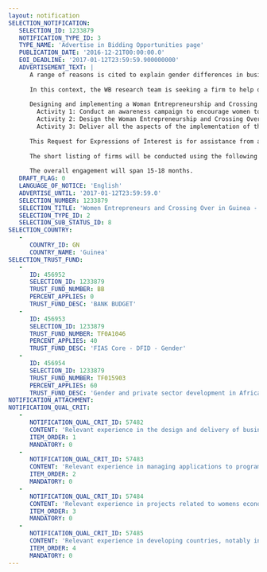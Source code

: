 ```yaml
---
layout: notification
SELECTION_NOTIFICATION: 
   SELECTION_ID: 1233879
   NOTIFICATION_TYPE_ID: 3
   TYPE_NAME: 'Advertise in Bidding Opportunities page'
   PUBLICATION_DATE: '2016-12-21T00:00:00.0'
   EOI_DEADLINE: '2017-01-12T23:59:59.900000000'
   ADVERTISEMENT_TEXT: |
      A range of reasons is cited to explain gender differences in business performance in Africa. Within those, the sector of operations is consistently identified as a major issue. The World Banks Africa Gender Innovation Lab and the World Bank Trade and Competitiveness Global Practice (henceforth the WB research tem) is conducting a project in Conakry, Guinea, to increase the likelihood of women opening businesses in male dominated productive sectors. The intervention being tested is to provide women with adequate information, coaching and know-how, as well as necessary exposure, in opening businesses in male dominated sectors.
      
      In this context, the WB research team is seeking a firm to help design and implement all aspects of an intervention in the context of the Women Entrepreneurs and Crossing Over Project in Guinea. This work will include:
      
      Designing and implementing a Woman Entrepreneurship and Crossing Over Program
      	Activity 1: Conduct an awareness campaign to encourage women to participate in the program. A total of 1,500 women are expected to apply.
      	Activity 2: Design the Woman Entrepreneurship and Crossing Over Program to 500 women under the guidance and supervision of the WB research team.
      	Activity 3: Deliver all the aspects of the implementation of the intervention.
      
      This Request for Expressions of Interest is for assistance from a consultant (firm) in conducting activities 1 to 3 in this work. 
      
      The short listing of firms will be conducted using the following criteria: (i) relevant experience in the design and delivery of business development programs and/or entrepreneurship training; (ii) relevant experience in managing applications to programs and in awareness campaigns; (iii) relevant experience in projects related to womens economic empowerment in developing countries; and (iv) relevant experience in developing countries, notably in West Africa.
      
      The overall engagement will span 15-18 months.
   DRAFT_FLAG: 0
   LANGUAGE_OF_NOTICE: 'English'
   ADVERTISE_UNTIL: '2017-01-12T23:59:59.0'
   SELECTION_NUMBER: 1233879
   SELECTION_TITLE: 'Women Entrepreneurs and Crossing Over in Guinea - Implementing Firm Contract'
   SELECTION_TYPE_ID: 2
   SELECTION_SUB_STATUS_ID: 8
SELECTION_COUNTRY: 
   - 
      COUNTRY_ID: GN
      COUNTRY_NAME: 'Guinea'
SELECTION_TRUST_FUND: 
   - 
      ID: 456952
      SELECTION_ID: 1233879
      TRUST_FUND_NUMBER: BB
      PERCENT_APPLIES: 0
      TRUST_FUND_DESC: 'BANK BUDGET'
   - 
      ID: 456953
      SELECTION_ID: 1233879
      TRUST_FUND_NUMBER: TF0A1046
      PERCENT_APPLIES: 40
      TRUST_FUND_DESC: 'FIAS Core - DFID - Gender'
   - 
      ID: 456954
      SELECTION_ID: 1233879
      TRUST_FUND_NUMBER: TF015903
      PERCENT_APPLIES: 60
      TRUST_FUND_DESC: 'Gender and private sector development in Africa'
NOTIFICATION_ATTACHMENT: 
NOTIFICATION_QUAL_CRIT: 
   - 
      NOTIFICATION_QUAL_CRIT_ID: 57482
      CONTENT: 'Relevant experience in the design and delivery of business development programs and/or entrepreneurship training.'
      ITEM_ORDER: 1
      MANDATORY: 0
   - 
      NOTIFICATION_QUAL_CRIT_ID: 57483
      CONTENT: 'Relevant experience in managing applications to programs and in awareness campaigns'
      ITEM_ORDER: 2
      MANDATORY: 0
   - 
      NOTIFICATION_QUAL_CRIT_ID: 57484
      CONTENT: 'Relevant experience in projects related to womens economic empowerment in developing countries'
      ITEM_ORDER: 3
      MANDATORY: 0
   - 
      NOTIFICATION_QUAL_CRIT_ID: 57485
      CONTENT: 'Relevant experience in developing countries, notably in West Africa.'
      ITEM_ORDER: 4
      MANDATORY: 0
---
```

